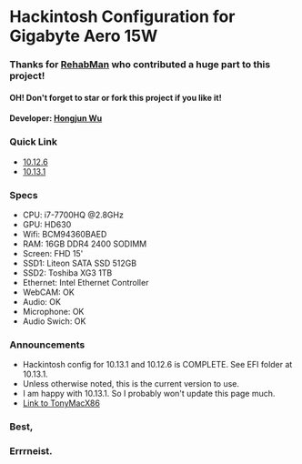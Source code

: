 # Hackintosh Configuration for Gigabyte Aero 15W
### Thanks for [RehabMan](https://www.tonymacx86.com/members/rehabman.429483/) who contributed a huge part to this project!
#### OH! Don't forget to star or fork this project if you like it!
#### Developer: [Hongjun Wu](https://www.tonymacx86.com/members/errrneist.1550861/)
### Quick Link
* [10.12.6](https://github.com/Errrneist/Hackintosh-Aero-15W/tree/master/CLOVER/10.12.6)
* [10.13.1](https://github.com/Errrneist/Hackintosh-Aero-15W/tree/master/CLOVER/10.13.1)
### Specs
* CPU: i7-7700HQ @2.8GHz
* GPU: HD630
* Wifi: BCM94360BAED
* RAM: 16GB DDR4 2400 SODIMM
* Screen: FHD 15'
* SSD1: Liteon SATA SSD 512GB
* SSD2: Toshiba XG3 1TB
* Ethernet: Intel Ethernet Controller
* WebCAM: OK
* Audio: OK
* Microphone: OK
* Audio Swich: OK
### Announcements
* Hackintosh config for 10.13.1 and 10.12.6 is COMPLETE. See EFI folder at 10.13.1.
* Unless otherwise noted, this is the current version to use.
* I am happy with 10.13.1. So I probably won't update this page much.
* [Link to TonyMacX86](https://www.tonymacx86.com/threads/gigabyte-aero-15-hackintosh-10-13-1.245289/)
### 
### Best,
### Errrneist.
